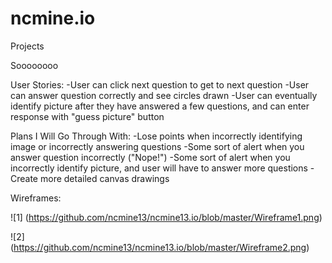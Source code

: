 # ncmine.io
Projects

Soooooooo

User Stories:
-User can click next question to get to next question
-User can answer question correctly and see circles drawn
-User can eventually identify picture after they have answered a few questions, and can enter response with "guess picture" button


Plans I Will Go Through With:
-Lose points when incorrectly identifying image or incorrectly answering questions
-Some sort of alert when you answer question incorrectly ("Nope!")
-Some sort of alert when you incorrectly identify picture, and user will have to answer more questions
-Create more detailed canvas drawings

Wireframes:

![1] (https://github.com/ncmine13/ncmine13.io/blob/master/Wireframe1.png) 

![2] (https://github.com/ncmine13/ncmine13.io/blob/master/Wireframe2.png)
